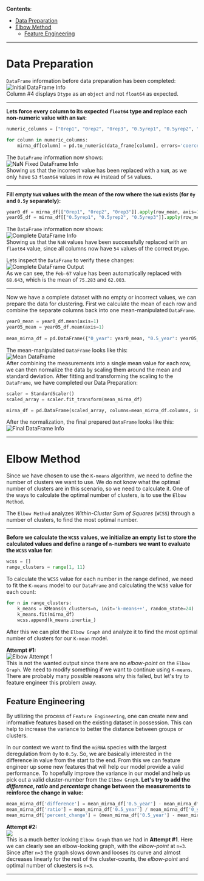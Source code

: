 **Contents**:
- [Data Preparation](#Data-Preparation)
- [Elbow Method](#Elbow-Method)
	- [Feature Engineering](#Feature-Engineering)
---
# Data Preparation
`DataFrame` information before data preparation has been completed:
\
![Initial DataFrame Info](attachments/initial_dataframe.png)
\
Column #4 displays `Dtype` as an `object` and not `float64` as expected.

---
**Lets force every column to its expected `float64` type and replace each non-numeric value with an `NaN`:**
```Python
numeric_columns = ["0rep1", "0rep2", "0rep3", "0.5yrep1", "0.5yrep2", "0.5yrep3"]

for column in numeric_columns:
	mirna_df[column] = pd.to_numeric(data_frame[column], errors='coerce')
```

The `DataFrame` information now shows:
\
![NaN Fixed DataFrame Info](attachments/nan_fixed_dataframe.png)
\
Showing us that the incorrect value has been replaced with a `NaN`, as we only have `53` `float64` values in row `#4` instead of `54` values.

---
**Fill empty `NaN` values with the mean of the row where the `NaN` exists (for `0y` and `0.5y` separately):**
```Python
year0_df = mirna_df[["0rep1", "0rep2", "0rep3"]].apply(row_mean, axis=1)
year05_df = mirna_df[["0.5yrep1", "0.5yrep2", "0.5yrep3"]].apply(row_mean, axis=1)
```

The `DataFrame` information now shows:
\
![Complete DataFrame Info](attachments/complete_dataframe.png)
\
Showing us that the `NaN` values have been successfully replaced with an `flaot64` value, since all columns now have `54` values of the correct `Dtype`.
  
Lets inspect the `DataFrame` to verify these changes:
\
![Complete DataFrame Output](attachments/complete_dataframe_output.png)
\
As we can see, the `Feb-67` value has been automatically replaced with `68.643`, which is the mean of `75.283` and `62.003`.

---
Now we have a complete dataset with no empty or incorrect values, we can prepare the data for clustering. First we calculate the mean of each row and combine the separate columns back into one mean-manipulated `DataFrame`. 
```Python
year0_mean = year0_df.mean(axis=1)
year05_mean = year05_df.mean(axis=1)
 
mean_mirna_df = pd.DataFrame({"0_year": year0_mean, "0.5_year": year05_mean})
```

The mean-manipulated `DataFrame` looks like this:
\
![Mean DataFrame](attachments/mean_dataframe.png)
\
After combining the measurements into a single mean value for each row, we can then normalize the data by scaling them around the mean and standard deviation. After fitting and transforming the scaling to the `DataFrame`, we have completed our Data Preparation:
```Python
scaler = StandardScaler()
scaled_array = scaler.fit_transform(mean_mirna_df)

mirna_df = pd.DataFrame(scaled_array, columns=mean_mirna_df.columns, index=mean_mirna_df.index)
```

After the normalization, the final prepared `DataFrame` looks like this:
\
![Final DataFrame Info](attachments/final_dataframe.png)

---
# Elbow Method
Since we have chosen to use the `K-means` algorithm, we need to define the number of clusters we want to use. We do not know what the optimal number of clusters are in this scenario, so we need to calculate it. One of the ways to calculate the optimal number of clusters, is to use the `Elbow Method`.

The `Elbow Method` analyzes *Within-Cluster Sum of Squares* (`WCSS`) through a number of clusters, to find the most optimal number. 

---
**Before we calculate the `WCSS` values, we initialize an empty list to store the calculated values and define a range of `n`-numbers we want to evaluate the `WCSS` value for:**
```Python
wcss = []
range_clusters = range(1, 11)
```

To calculate the `WCSS` value for each number in the range defined, we need to fit the `K-means` model to our `DataFrame` and calculating the `WCSS` value for each count:
```Python
for n in range_clusters:
	k_means = KMeans(n_clusters=n, init='k-means++', random_state=24)
	k_means.fit(mirna_df)
	wcss.append(k_means.inertia_)
```

After this we can plot the `Elbow Graph` and analyze it to find the most optimal number of clusters for our `K-mean` model. 

**Attempt #1:**
\
![Elbow Attempt 1](attachments/elbow_attempt_1.png)
\
This is not the wanted output since there are no *elbow-point* on the `Elbow Graph`. We need to modify something if we want to continue using `K-means`. There are probably many possible reasons why this failed, but let's try to feature engineer this problem away.

## Feature Engineering
By utilizing the process of `Feature Engineering`, one can create new and informative features based on the existing dataset in possession. This can help to increase the variance to better the distance between groups or clusters. 

In our context we want to find the `miRNA` species with the largest deregulation from `0y` to `0.5y`. So, we are basically interested in the difference in value from the start to the end. From this we can feature engineer up some new features that will help our model provide a valid performance. To hopefully improve the variance in our model and help us pick out a valid cluster-number from the `Elbow Graph`. **Let's try to add the *difference*, *ratio* and *percentage* change between the measurements to reinforce the change in value:**
```Python
mean_mirna_df['difference'] = mean_mirna_df['0.5_year'] - mean_mirna_df['0_year']
mean_mirna_df['ratio'] = mean_mirna_df['0.5_year'] / mean_mirna_df['0_year']
mean_mirna_df['percent_change'] = (mean_mirna_df['0.5_year'] - mean_mirna_df['0_year']) / mean_mirna_df['0_year'] * 100
```

**Attempt #2:**
\
![](attachments/elbow_attempt_2.png)
\
This is a much better looking `Elbow Graph` than we had in **Attempt #1**. Here we can clearly see an elbow-looking graph, with the *elbow-point* at `n=3`. Since after `n=3` the graph slows down and looses its curve and almost decreases linearly for the rest of the cluster-counts, the *elbow-point* and optimal number of cluesters is `n=3`.

---
